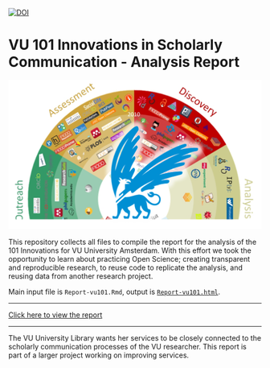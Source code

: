 [![DOI](https://zenodo.org/badge/5737/ubvu/vu101report.svg)](https://zenodo.org/badge/latestdoi/5737/ubvu/vu101report)

# VU 101 Innovations in Scholarly Communication - Analysis Report
[![](./images/vu101header.png "Discovery, Analysis, Writing, Publication, Outreach en Assessment")](https://rawgit.com/ubvu/vu101report/master/Report-vu101.html)

This repository collects all files to compile the report for the analysis of the 101 Innovations for VU University Amsterdam. With this effort we took the opportunity to learn about practicing Open Science; creating transparent and reproducible research, to reuse code to replicate the analysis, and reusing data from another research project.

Main input file is `Report-vu101.Rmd`, output is [`Report-vu101.html`](https://rawgit.com/ubvu/vu101report/master/Report-vu101.html).

----

[Click here to view the report](https://rawgit.com/ubvu/vu101report/master/Report-vu101.html)

----

The VU University Library wants her services to be closely connected to the scholarly communication processes of the VU researcher. This report is part of a larger project working on improving services.
